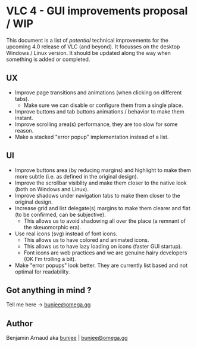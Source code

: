 # VLC 4 - GUI improvements proposal / WIP

This document is a list of *potential* technical improvements for the upcoming 4.0 release of
VLC (and beyond). It focusses on the desktop Windows / Linux version. It should be updated along
the way when something is added or completed.

## UX
- Improve page transitions and animations (when clicking on different tabs).
    - Make sure we can disable or configure them from a single place.
- Improve buttons and tab buttons animations / behavior to make them instant.
- Improve scrolling area(s) performance, they are too slow for some reason.
- Make a stacked "error popup" implementation instead of a list.

## UI
- Improve buttons area (by reducing margins) and highlight to make them more subtle
(i.e. as defined in the original design).
- Improve the scrollbar visiblity and make them closer to the native look
(both on Windows and Linux).
- Improve shadows under navigation tabs to make them closer to the original design.
- Increase grid and list delegate(s) margins to make them clearer and flat
(to be confirmed, can be subjective).
    - This allows us to avoid shadowing all over the place (a remnant of the skeuomorphic era).
- Use real icons (svg) instead of font icons.
    - This allows us to have colored and animated icons.
    - This allows us to have lazy loading on icons (faster GUI startup).
    - Font icons are web practices and we are genuine hairy developers (OK I'm trolling a bit).
- Make "error popups" look better. They are currently list based and not optimal for readability.

## Got anything in mind ?

Tell me here -> bunjee@omega.gg

## Author

Benjamin Arnaud aka [bunjee](http://bunjee.me) | <bunjee@omega.gg>
